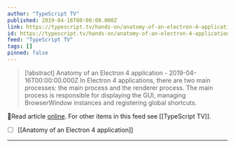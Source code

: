 ```yaml
---
author: "TypeScript TV"
published: 2019-04-16T00:00:00.000Z
link: https://typescript.tv/hands-on/anatomy-of-an-electron-4-application/
id: https://typescript.tv/hands-on/anatomy-of-an-electron-4-application/
feed: "TypeScript TV"
tags: []
pinned: false
---
```

> [!abstract] Anatomy of an Electron 4 application - 2019-04-16T00:00:00.000Z
> In Electron 4 applications, there are two main processes: the main process and the renderer process. The main process is responsible for displaying the GUI, managing BrowserWindow instances and registering global shortcuts.

🔗Read article [online](https://typescript.tv/hands-on/anatomy-of-an-electron-4-application/). For other items in this feed see [[TypeScript TV]].

- [ ] [[Anatomy of an Electron 4 application]]
- - -


